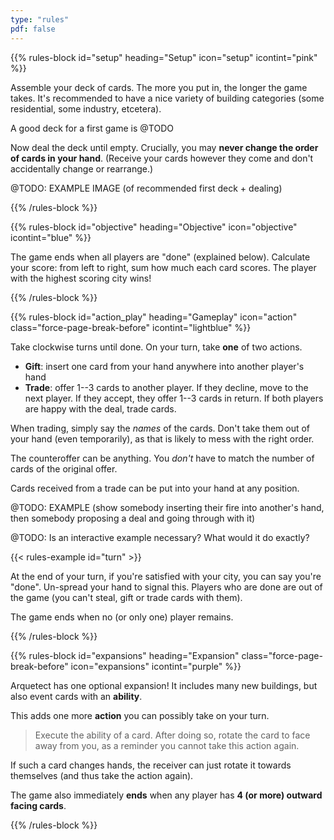 ```yaml
---
type: "rules"
pdf: false
---
```


{{% rules-block id="setup" heading="Setup" icon="setup" icontint="pink" %}}

Assemble your deck of cards. The more you put in, the longer the game takes. It's recommended to have a nice variety of building categories (some residential, some industry, etcetera).

A good deck for a first game is @TODO

Now deal the deck until empty. Crucially, you may **never change the order of cards in your hand**. (Receive your cards however they come and don't accidentally change or rearrange.)

@TODO: EXAMPLE IMAGE (of recommended first deck + dealing)

{{% /rules-block %}}

{{% rules-block id="objective" heading="Objective" icon="objective" icontint="blue" %}}

The game ends when all players are "done" (explained below). Calculate your score: from left to right, sum how much each card scores. The player with the highest scoring city wins!

{{% /rules-block %}}

{{% rules-block id="action_play" heading="Gameplay" icon="action" class="force-page-break-before" icontint="lightblue" %}}

Take clockwise turns until done. On your turn, take **one** of two actions.

* **Gift**: insert one card from your hand anywhere into another player's hand
* **Trade**: offer 1--3 cards to another player. If they decline, move to the next player. If they accept, they offer 1--3 cards in return. If both players are happy with the deal, trade cards.

When trading, simply say the _names_ of the cards. Don't take them out of your hand (even temporarily), as that is likely to mess with the right order.

The counteroffer can be anything. You _don't_ have to match the number of cards of the original offer.

Cards received from a trade can be put into your hand at any position.

@TODO: EXAMPLE (show somebody inserting their fire into another's hand, then somebody proposing a deal and going through with it)

@TODO: Is an interactive example necessary? What would it do exactly?

{{< rules-example id="turn" >}}

At the end of your turn, if you're satisfied with your city, you can say you're "done". Un-spread your hand to signal this. Players who are done are out of the game (you can't steal, gift or trade cards with them).

The game ends when no (or only one) player remains.

{{% /rules-block %}}

{{% rules-block id="expansions" heading="Expansion" class="force-page-break-before" icon="expansions" icontint="purple" %}}

Arquetect has one optional expansion! It includes many new buildings, but also event cards with an **ability**.

This adds one more **action** you can possibly take on your turn.

> Execute the ability of a card. After doing so, rotate the card to face away from you, as a reminder you cannot take this action again.

If such a card changes hands, the receiver can just rotate it towards themselves (and thus take the action again).

The game also immediately **ends** when any player has **4 (or more) outward facing cards**.

{{% /rules-block %}}